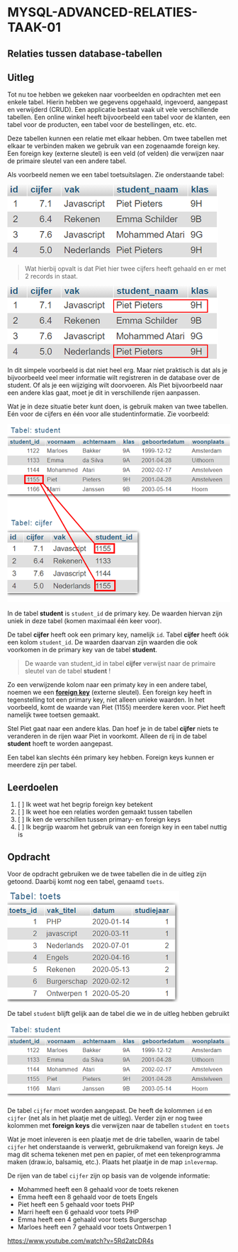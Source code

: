 # MYSQL-ADVANCED-RELATIES-TAAK-01

## Relaties tussen database-tabellen


## Uitleg

Tot nu toe hebben we gekeken naar voorbeelden en opdrachten met een enkele tabel. Hierin hebben we gegevens opgehaald, ingevoerd, aangepast en verwijderd (CRUD). Een applicatie bestaat vaak uit vele verschillende tabellen. Een online winkel heeft bijvoorbeeld een tabel voor de klanten, een tabel voor de producten, een tabel voor de bestellingen, etc. etc.

Deze tabellen kunnen een relatie met elkaar hebben. Om twee tabellen met elkaar te verbinden maken we gebruik van een zogenaamde foreign key. Een foreign key (externe sleutel) is een veld (of velden) die verwijzen naar de primaire sleutel van een andere tabel.

Als voorbeeld nemen we een tabel toetsuitslagen. Zie onderstaande tabel:

![Output opdracht 1 - SELECT* FROM jaar2016](img/cijfers1.png)

> Wat hierbij opvalt is dat Piet hier twee cijfers heeft gehaald en er met 2 records in staat. 

![Output opdracht 1 - SELECT* FROM jaar2016](img/cijfers2.png)

In dit simpele voorbeeld is dat niet heel erg. Maar niet praktisch is dat als je bijvoorbeeld veel meer informatie wilt registreren in de database over de student. Of als je een wijziging wilt doorvoeren. Als Piet bijvoorbeeld naar een andere klas gaat, moet je dit in verschillende rijen aanpassen.

Wat je in deze situatie beter kunt doen, is gebruik maken van twee tabellen. Eén voor de cijfers en één voor alle studentinformatie. Zie voorbeeld:

![Output opdracht 1 - SELECT* FROM jaar2016](img/cijfers3.png)


In de tabel **student** is `student_id` de primary key. De waarden hiervan zijn uniek in deze tabel (komen maximaal één keer voor).

De tabel **cijfer** heeft ook een primary key, namelijk `id`. Tabel **cijfer** heeft óók een kolom `student_id`. De waarden daarvan zijn waarden die ook voorkomen in de primary key van de tabel **student**. 

> De waarde van student_id in tabel **cijfer** verwijst naar de primaire sleutel van de tabel **student** !

Zo een verwijzende kolom naar een primaty key in een andere tabel, noemen we een **<u>foreign key</u>** (externe sleutel). Een foreign key heeft in tegenstelling tot een primary key, niet alleen unieke waarden. In het voorbeeld, komt de waarde van Piet (1155) meerdere keren voor. Piet heeft namelijk twee toetsen gemaakt.

Stel Piet gaat naar een andere klas. Dan hoef je in de tabel **cijfer** niets te veranderen in de rijen waar Piet in voorkomt. Alleen de rij in de tabel **student** hoeft te worden aangepast.

Een tabel kan slechts één primary key hebben. Foreign keys kunnen er meerdere zijn per tabel.


## Leerdoelen

1. [ ] Ik weet wat het begrip foreign key betekent
2. [ ] Ik weet hoe een relaties worden gemaakt tussen tabellen
3. [ ] Ik ken de verschillen tussen primary- en foreign keys
4. [ ] Ik begrijp waarom het gebruik van een foreign key in een tabel nuttig is


## Opdracht

Voor de opdracht gebruiken we de twee tabellen die in de uitleg zijn getoond. Daarbij komt nog een tabel, genaamd `toets`.

![Output opdracht 1 - SELECT* FROM jaar2016](img/cijfers4.png)

De tabel `student` blijft gelijk aan de tabel die we in de uitleg hebben gebruikt

![Output opdracht 1 - SELECT* FROM jaar2016](img/student.png)

De tabel `cijfer` moet worden aangepast. De heeft de kolommen `id` en `cijfer` (net als in het plaatje met de uitleg). Verder zijn er nog twee kolommen met **foreign keys** die verwijzen naar de tabellen `student` en `toets`

Wat je moet inleveren is een plaatje met de drie tabellen, waarin de tabel `cijfer` het onderstaande is verwerkt, gebruikmakend van foreign keys. Je mag dit schema tekenen met pen en papier, of met een tekenprogramma maken (draw.io, balsamiq, etc.). Plaats het plaatje in de map `inlevermap`.

De rijen van de tabel `cijfer` zijn op basis van de volgende informatie:

* Mohammed heeft een 8 gehaald voor de toets rekenen
* Emma heeft een 8 gehaald voor de toets Engels
* Piet heeft een 5 gehaald voor toets PHP
* Marri heeft een 6 gehaald voor toets PHP
* Emma heeft een 4 gehaald voor toets Burgerschap
* Marloes heeft een 7 gehaald voor toets Ontwerpen 1
 
https://www.youtube.com/watch?v=5Rd2atcDR4s
